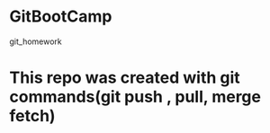 # GitBootCamp
git_homework

# This repo was created with git commands(git push , pull, merge fetch)
